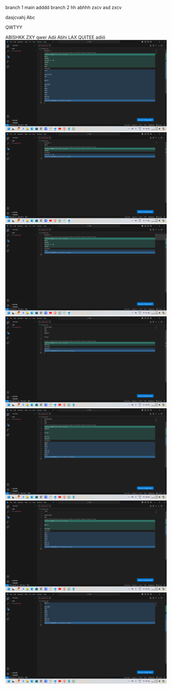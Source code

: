 branch 1
main 
adddd
branch 2  hh
abhhh
zxcv
asd
zxcv

dasjcvahj
Abc

QWTYY

ABISHKK
ZXY
qwer
Adii
Abhi
LAX
QUITEE
adiiii
![alt text](<Screenshot 2024-03-24 223626.png>) ![alt text](<Screenshot 2024-03-24 130839.png>) ![alt text](<Screenshot 2024-03-24 131216.png>) ![alt text](<Screenshot 2024-03-24 222650.png>) ![alt text](<Screenshot 2024-03-24 222858.png>) ![alt text](<Screenshot 2024-03-24 223058.png>) ![alt text](<Screenshot 2024-03-24 223557.png>)
